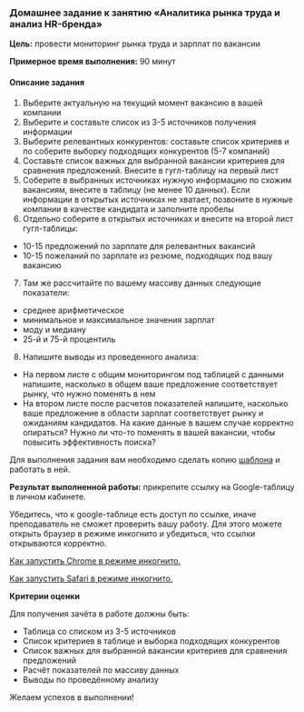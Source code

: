 ### **Домашнее задание к занятию  «Аналитика рынка труда и анализ HR-бренда»**

**Цель:** провести мониторинг рынка труда и зарплат по вакансии

**Примерное время выполнения:** 90 минут

#### **Описание задания**

1. Выберите актуальную на текущий момент вакансию в вашей компании
2. Выберите и составьте список из 3-5 источников получения информации
3. Выберите релевантных конкурентов: составьте список критериев и по соберите выборку подходящих конкурентов (5-7 компаний)
4. Составьте список важных для выбранной вакансии критериев для сравнения предложений. Внесите в гугл-таблицу на первый лист
5. Соберите в выбранных источниках нужную информацию по схожим вакансиям, внесите в таблицу (не менее 10 данных). Если информации в открытых источниках не хватает, позвоните в нужные компании в качестве кандидата и заполните пробелы
6. Отдельно соберите в открытых источниках и внесите на второй лист гугл-таблицы:
* 10-15 предложений по зарплате для релевантных вакансий
* 10-15 пожеланий по зарплате из резюме, подходящих под вашу вакансию
7. Там же рассчитайте по вашему массиву данных следующие показатели:
* среднее арифметическое
* минимальное и максимальное значения зарплат 
* моду и медиану 
* 25-й и 75-й процентиль 
8. Напишите выводы из проведенного анализа:
* На первом листе с общим мониторингом под таблицей с данными напишите, насколько в общем ваше предложение соответствует рынку, что нужно поменять в нем
* На втором листе после расчетов показателей напишите, насколько ваше предложение в области зарплат соответствует рынку и ожиданиям кандидатов. На какие данные в вашем случае корректно опираться? Нужно ли что-то поменять в вашей вакансии, чтобы повысить эффективность поиска?

Для выполнения задания вам необходимо сделать копию [шаблона](https://docs.google.com/spreadsheets/d/13xPUPvwSTGJ6ViDzT3LMsftll3Ec4D5xnTgSC-sRyDo/copy) и работать в ней. 

**Результат выполненной работы:** прикрепите cсылку на Google-таблицу в личном кабинете.

Убедитесь, что к google-таблице есть доступ по ссылке, иначе преподаватель не сможет проверить вашу работу. Для этого можете открыть браузер в режиме инкогнито и убедиться, что ссылки открываются корректно.

[Как запустить Chrome в режиме инкогнито.](https://support.google.com/chrome/answer/95464?co=GENIE.Platform%3DDesktop&hl=ru)

[Как запустить Safari в режиме инкогнито.](https://support.apple.com/ru-ru/guide/safari/ibrw1069/mac)

**Критерии оценки**

Для получения зачёта в работе должны быть:
* Таблица со списком из 3-5 источников
* Список критериев в таблице и выборка подходящих конкурентов
* Список важных для выбранной вакансии критериев для сравнения предложений 
* Расчёт показателей по массиву данных 
* Выводы по проведённому анализу

Желаем успехов в выполнении!
